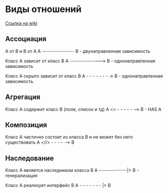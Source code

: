 # Виды отношений
[Ссылка на wiki](https://ru.wikipedia.org/wiki/%D0%94%D0%B8%D0%B0%D0%B3%D1%80%D0%B0%D0%BC%D0%BC%D0%B0_%D0%BA%D0%BB%D0%B0%D1%81%D1%81%D0%BE%D0%B2)
## Ассоциация

А от B и B от А
A ---------------- B  - двунаправленная зависимость

Класс A зависит от класс B
A ---------------> B  - однонаправленная зависимость 

Класс A скрыто зависит от класс B
A - - - - - - - -> B  - однонаправленная зависимость 

## Агрегация
Класс A содержит класс B (поле, список и тд)
A <> - - - - - --> B  - HAS A

## Композиция
Класс A частично состоит из класса B и не может без него существовать
A <//> - - - - --> B

## Наследование

Класс A является наследником класса B
A --------------|> B - генерализация

Класс A реализует интерфейс B
A - - - - - - - |> B